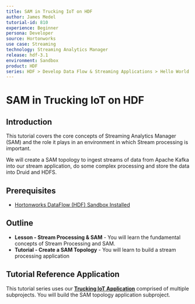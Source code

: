 ```yaml
---
title: SAM in Trucking IoT on HDF
author: James Medel
tutorial-id: 810
experience: Beginner
persona: Developer
source: Hortonworks
use case: Streaming
technology: Streaming Analytics Manager
release: hdf-3.1
environment: Sandbox
product: HDF
series: HDF > Develop Data Flow & Streaming Applications > Hello World
---
```


# SAM in Trucking IoT on HDF

## Introduction

This tutorial covers the core concepts of Streaming Analytics Manager (SAM) and the role it plays in an environment in which Stream processing is important.

We will create a SAM topology to ingest streams of data from Apache Kafka into our stream application, do some complex processing and store the data into Druid and HDFS.

## Prerequisites

- [Hortonworks DataFlow (HDF) Sandbox Installed](https://hortonworks.com/downloads/#sandbox)

## Outline

- **Lesson - Stream Processing & SAM** - You will learn the fundamental concepts of Stream Processing and SAM.
- **Tutorial - Create a SAM Topology** - You will learn to build a stream processing application

## Tutorial Reference Application

This tutorial series uses our **[Trucking IoT Application](https://github.com/orendain/trucking-iot/tree/hadoop-summit-2017)** comprised of multiple subprojects. You will build the SAM topology application subproject.

